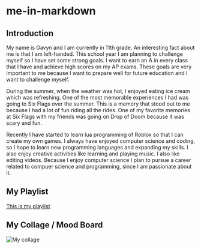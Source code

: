 # me-in-markdown

## Introduction

My name is Gavyn and I am currently in 11th grade. An interesting fact about me is that I am left-handed. This school year I am planning to challenge myself so I have set some strong goals. I want to earn an A in every class that I have and achieve high scores on my AP exams. These goals are very important to me because I want to prepare well for future education and I want to challenge myself.

During the summer, when the weather was hot, I enjoyed eating ice cream which was refreshing. One of the most memorable experiences I had was going to Six Flags over the summer. This is a memory that stood out to me because I had a lot of fun riding all the rides. One of my favorite memories at Six Flags with my friends was going on Drop of Doom because it was scary and fun.

Recently I have started to learn lua programming of Roblox so that I can create my own games. I always have enjoyed computer science and coding, so I hope to learn new programming languages and expanding my skills. I also enjoy creative activities like learning and playing music. I also like editing videos. Because I enjoy computer science I plan to pursue a career related to compuer science and programming, since I am passionate about it.

## My Playlist


[This is my playlist](https://open.spotify.com/playlist/277AkPcppqJTUfEyuT0kjN)

## My Collage / Mood Board

![My collage](https://github.com/user-attachments/assets/a33effc4-2bb8-48df-8d64-4d113741dcda)




